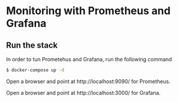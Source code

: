 # Monitoring with Prometheus and Grafana

## Run the stack

In order to tun Prometehus and Grafana, run the following command

```bash
$ docker-compose up -d
```

Open a browser and point at http://localhost:9090/ for Prometheus.

Open a browser and point at http://localhost:3000/ for Grafana.
